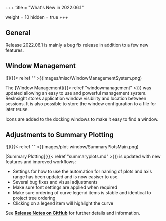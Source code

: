 +++
title = "What's New in 2022.06.1"

weight = 10
hidden = true
+++

## General

Release 2022.06.1 is mainly a bug fix release in addition to a few new features.

## Window Management

![]({{< relref "" >}}images/misc/WindowManagementSystem.png)

The [Window Management]({{< relref "windowmanagement" >}}) was updated allowing an easy to use and powerful management system. ResInsight stores application window visibility and location between sessions. It is also possible to store the window configuration to a file for later reuse.

Icons are added to the docking windows to make it easy to find a window.

## Adjustments to Summary Plotting

![]({{< relref "" >}}images/plot-window/SummaryPlotsMain.png)

[Summary Plotting]({{< relref "summaryplots.md" >}}) is updated with new features and improved workflows:
- Settings for how to use the automation for naming of plots and axis range has been updated and is now easiser to use.
- Several bug fixes and visual adjustments
- Make sure font settings are applied when required
- Make sure ordering of curve legend items is stable and identical to project tree ordering
- Clicking on a legend item will highlight the curve


See [**Release Notes on GitHub**](https://github.com/OPM/ResInsight/releases/) for further details and information.